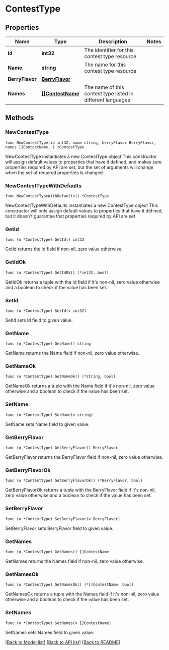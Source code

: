 # ContestType

## Properties

Name | Type | Description | Notes
------------ | ------------- | ------------- | -------------
**Id** | **int32** | The identifier for this contest type resource | 
**Name** | **string** | The name for this contest type resource | 
**BerryFlavor** | [**BerryFlavor**](BerryFlavor.md) |  | 
**Names** | [**[]ContestName**](ContestName.md) | The name of this contest type listed in different languages | 

## Methods

### NewContestType

`func NewContestType(id int32, name string, berryFlavor BerryFlavor, names []ContestName, ) *ContestType`

NewContestType instantiates a new ContestType object
This constructor will assign default values to properties that have it defined,
and makes sure properties required by API are set, but the set of arguments
will change when the set of required properties is changed

### NewContestTypeWithDefaults

`func NewContestTypeWithDefaults() *ContestType`

NewContestTypeWithDefaults instantiates a new ContestType object
This constructor will only assign default values to properties that have it defined,
but it doesn't guarantee that properties required by API are set

### GetId

`func (o *ContestType) GetId() int32`

GetId returns the Id field if non-nil, zero value otherwise.

### GetIdOk

`func (o *ContestType) GetIdOk() (*int32, bool)`

GetIdOk returns a tuple with the Id field if it's non-nil, zero value otherwise
and a boolean to check if the value has been set.

### SetId

`func (o *ContestType) SetId(v int32)`

SetId sets Id field to given value.


### GetName

`func (o *ContestType) GetName() string`

GetName returns the Name field if non-nil, zero value otherwise.

### GetNameOk

`func (o *ContestType) GetNameOk() (*string, bool)`

GetNameOk returns a tuple with the Name field if it's non-nil, zero value otherwise
and a boolean to check if the value has been set.

### SetName

`func (o *ContestType) SetName(v string)`

SetName sets Name field to given value.


### GetBerryFlavor

`func (o *ContestType) GetBerryFlavor() BerryFlavor`

GetBerryFlavor returns the BerryFlavor field if non-nil, zero value otherwise.

### GetBerryFlavorOk

`func (o *ContestType) GetBerryFlavorOk() (*BerryFlavor, bool)`

GetBerryFlavorOk returns a tuple with the BerryFlavor field if it's non-nil, zero value otherwise
and a boolean to check if the value has been set.

### SetBerryFlavor

`func (o *ContestType) SetBerryFlavor(v BerryFlavor)`

SetBerryFlavor sets BerryFlavor field to given value.


### GetNames

`func (o *ContestType) GetNames() []ContestName`

GetNames returns the Names field if non-nil, zero value otherwise.

### GetNamesOk

`func (o *ContestType) GetNamesOk() (*[]ContestName, bool)`

GetNamesOk returns a tuple with the Names field if it's non-nil, zero value otherwise
and a boolean to check if the value has been set.

### SetNames

`func (o *ContestType) SetNames(v []ContestName)`

SetNames sets Names field to given value.



[[Back to Model list]](../README.md#documentation-for-models) [[Back to API list]](../README.md#documentation-for-api-endpoints) [[Back to README]](../README.md)


